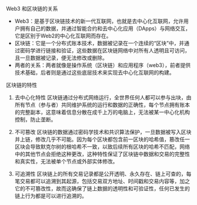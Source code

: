 Web3 和区块链的关系
-  Web3：是基于区块链技术的新一代互联网，也就是去中心化互联网，允许用户拥有自己的数据，并通过智能合约和去中心化应用（DApps）与网络交互，它是区别于Web2的中心化互联网而存在。
- 区块链：它是一个分布式账本技术，数据被记录在一个连续的“区块”中，并通过密码学进行链接和验证，这些数据在区块链网络中对所有人透明且可访问，且一旦数据被记录，便无法修改或删除。
- 两者的关系：两者就像是操作系统（区块链）和应用程序（web3），前者提供技术基础，后者则是通过这些底层技术来实现去中心化互联网的构建。

区块链的特性
1. 去中心化特性
区块链通过分布式网络运行，全世界任何人都可以参与出块，由所有节点（参与者）共同维护系统的运行和数据的正确性，每个节点拥有账本的完整副本，这意味着信息分散在成千上万的电脑上，无法被某一中心化机构控制，防止垄断。

2. 不可篡改
区块链的数据通过密码学技术和共识算法保护，一旦数据被写入区块并上链，修改几乎不可能。因为每个区块都包含前一区块的哈希值，篡改任一区块会导致默克尔树的根哈希不一致，以致后续所有区块的哈希不匹配，网络中的其他节点会拒绝这种更改，这种特性保证了区块链中数据和交易的完整性和真实性，无法被单个节点或外部实体修改。

3. 可追溯性
区块链上的所有交易记录都是公开透明、永久存在、链上可查的，每笔交易都可以追溯到其起源，包括交易双方地址、时间戳和交易内容等，加之它的不可篡改性，故而这确保了链上数据的透明性和可验证性，任何已发生的链上行为都是可以进行追溯的。
